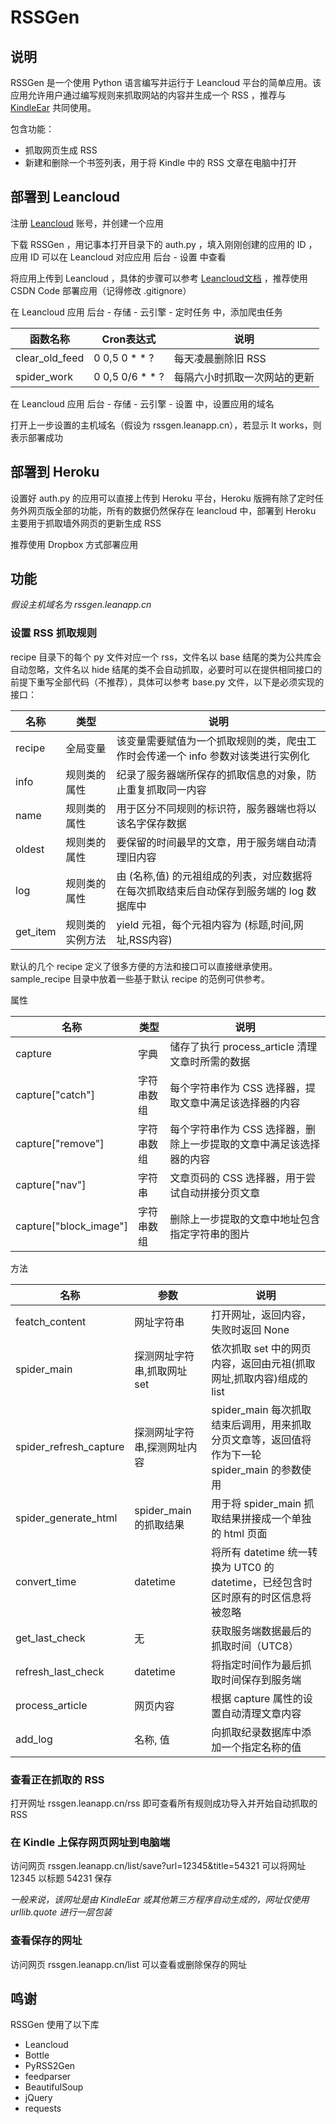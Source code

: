 # RSSGen

## 说明
RSSGen 是一个使用 Python 语言编写并运行于 Leancloud 平台的简单应用。该应用允许用户通过编写规则来抓取网站的内容并生成一个 RSS ，推荐与 [KindleEar](https://github.com/cdhigh/KindleEar) 共同使用。

包含功能：

* 抓取网页生成 RSS
* 新建和删除一个书签列表，用于将 Kindle 中的 RSS 文章在电脑中打开

## 部署到 Leancloud

注册 [Leancloud](https://leancloud.cn/) 账号，并创建一个应用

下载 RSSGen ，用记事本打开目录下的 auth.py ，填入刚刚创建的应用的 ID ，应用 ID 可以在 Leancloud 对应应用 后台 - 设置 中查看

将应用上传到 Leancloud ，具体的步骤可以参考 [Leancloud文档](https://leancloud.cn/docs/leanengine_guide-python.html#使用命令行工具部署) ，推荐使用 CSDN Code 部署应用（记得修改 .gitignore）

在 Leancloud 应用 后台 - 存储 - 云引擎 - 定时任务 中，添加爬虫任务

| 函数名称           | Cron表达式         | 说明             |
| -------------- | --------------- | -------------- |
| clear_old_feed | 0 0,5 0 * * ?   | 每天凌晨删除旧 RSS    |
| spider_work    | 0 0,5 0/6 * * ? | 每隔六小时抓取一次网站的更新 |

在 Leancloud 应用 后台 - 存储 - 云引擎 - 设置 中，设置应用的域名

打开上一步设置的主机域名（假设为 rssgen.leanapp.cn），若显示 It works，则表示部署成功

## 部署到 Heroku

设置好 auth.py 的应用可以直接上传到 Heroku 平台，Heroku 版拥有除了定时任务外网页版全部的功能，所有的数据仍然保存在 leancloud 中，部署到 Heroku 主要用于抓取墙外网页的更新生成 RSS

推荐使用 Dropbox 方式部署应用

## 功能

_假设主机域名为 rssgen.leanapp.cn_

### 设置 RSS 抓取规则

recipe 目录下的每个 py 文件对应一个 rss，文件名以 base 结尾的类为公共库会自动忽略，文件名以 hide 结尾的类不会自动抓取，必要时可以在提供相同接口的前提下重写全部代码（不推荐），具体可以参考 base.py 文件，以下是必须实现的接口：

| 名称       | 类型       | 说明                                       |
| -------- | -------- | ---------------------------------------- |
| recipe   | 全局变量     | 该变量需要赋值为一个抓取规则的类，爬虫工作时会传递一个 info 参数对该类进行实例化 |
| info     | 规则类的属性   | 纪录了服务器端所保存的抓取信息的对象，防止重复抓取同一内容            |
| name     | 规则类的属性   | 用于区分不同规则的标识符，服务器端也将以该名字保存数据              |
| oldest   | 规则类的属性   | 要保留的时间最早的文章，用于服务端自动清理旧内容                 |
| log      | 规则类的属性   | 由 (名称,值) 的元祖组成的列表，对应数据将在每次抓取结束后自动保存到服务端的 log 数据库中 |
| get_item | 规则类的实例方法 | yield 元祖，每个元祖内容为 (标题,时间,网址,RSS内容)        |

默认的几个 recipe 定义了很多方便的方法和接口可以直接继承使用。sample_recipe 目录中放着一些基于默认 recipe 的范例可供参考。

属性

| 名称                     | 类型    | 说明                                   |
| ---------------------- | ----- | ------------------------------------ |
| capture                | 字典    | 储存了执行 process_article 清理文章时所需的数据     |
| capture["catch"]       | 字符串数组 | 每个字符串作为 CSS 选择器，提取文章中满足该选择器的内容       |
| capture["remove"]      | 字符串数组 | 每个字符串作为 CSS 选择器，删除上一步提取的文章中满足该选择器的内容 |
| capture["nav"]         | 字符串   | 文章页码的 CSS 选择器，用于尝试自动拼接分页文章           |
| capture["block_image"] | 字符串数组 | 删除上一步提取的文章中地址包含指定字符串的图片              |

方法

| 名称                     | 参数                | 说明                                       |
| ---------------------- | ----------------- | ---------------------------------------- |
| featch_content         | 网址字符串             | 打开网址，返回内容，失败时返回 None                     |
| spider_main            | 探测网址字符串,抓取网址 set  | 依次抓取 set 中的网页内容，返回由元祖(抓取网址,抓取内容)组成的 list |
| spider_refresh_capture | 探测网址字符串,探测网址内容    | spider_main 每次抓取结束后调用，用来抓取分页文章等，返回值将作为下一轮 spider_main 的参数使用 |
| spider_generate_html   | spider_main 的抓取结果 | 用于将 spider_main 抓取结果拼接成一个单独的 html 页面     |
| convert_time           | datetime          | 将所有 datetime 统一转换为 UTC0 的 datetime，已经包含时区时原有的时区信息将被忽略 |
| get_last_check         | 无                 | 获取服务端数据最后的抓取时间（UTC8）                     |
| refresh_last_check     | datetime          | 将指定时间作为最后抓取时间保存到服务端                      |
| process_article        | 网页内容              | 根据 capture 属性的设置自动清理文章内容                 |
| add_log                | 名称, 值             | 向抓取纪录数据库中添加一个指定名称的值                      |

### 查看正在抓取的 RSS

打开网址 rssgen.leanapp.cn/rss 即可查看所有规则成功导入并开始自动抓取的 RSS

### 在 Kindle 上保存网页网址到电脑端

访问网页 rssgen.leanapp.cn/list/save?url=12345&title=54321 可以将网址 12345 以标题 54231 保存

_一般来说，该网址是由 KindleEar 或其他第三方程序自动生成的，网址仅使用 urllib.quote 进行一层包装_

### 查看保存的网址

访问网页 rssgen.leanapp.cn/list 可以查看或删除保存的网址

## 鸣谢

RSSGen 使用了以下库

+   Leancloud
+   Bottle
+   PyRSS2Gen
+   feedparser
+   BeautifulSoup
+   jQuery
+   requests

